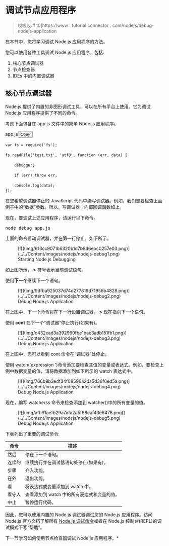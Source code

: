 # 调试节点应用程序

> 哎哎哎:# t0]https://www . tutorial connector . com/nodejs/debug-nodejs-application

在本节中，您将学习调试 Node.js 应用程序的方法。

您可以使用各种工具调试 Node.js 应用程序，包括:

1.  核心节点调试器
2.  节点检查器
3.  IDEs 中的内置调试器

## 核心节点调试器

Node.js 提供了内置的非图形调试工具，可以在所有平台上使用。它为调试 Node.js 应用程序提供了不同的命令。

考虑下面包含在 app.js 文件中的简单 Node.js 应用程序。

app.js<button class="copy-btn pull-right" title="Copy example code">*Copy*</button> 

```
var fs = require('fs');

fs.readFile('test.txt', 'utf8', function (err, data) {

    debugger;

    if (err) throw err;

    console.log(data);
}); 
```

在您希望调试器停止的 JavaScript 代码中编写调试器。例如，我们想要检查上面例子中的“数据”参数。所以，写调试器；内部回调函数如上。

现在，要调试上述应用程序，请运行以下命令。

<samp>node debug app.js</samp>

上面的命令启动调试器，并在第一行停止，如下所示。

<figure>[![](img/613cc9071b6320b1d7b8d6ebc0257e03.png)](../../Content/images/nodejs/nodejs-debug1.png)

<figcaption>Starting Node.js Debugging</figcaption>

</figure>

如上图所示， **>** 符号表示当前调试语句。

使用**下一个**继续下一个语句。

<figure>[![](img/9dfba925037d74d277819d71956b4828.png)](../../Content/images/nodejs/nodejs-debug2.png)

<figcaption>Debug Node.js Application</figcaption>

</figure>

在上图中，下一个命令将在下一行设置调试器。 **>** 现在指向下一个语句。

使用 **cont** 在下一个“调试器”停止执行(如果有)。

<figure>[![](img/c432cad3a392960fbe1bac3adb151fb1.png)](../../Content/images/nodejs/nodejs-debug3.png)

<figcaption>Debug Node.js Application</figcaption>

</figure>

在上图中，您可以看到 cont 命令在“调试器”处停止。

使用 watch('expression ')命令添加要检查其值的变量或表达式。例如，要检查上例中数据变量的值，请将数据添加到如下所示的 watch 表达式中。

<figure>[![](img/766b9b3edf34f09596a2da5d36f6ed5a.png)](../../Content/images/nodejs/nodejs-debug4.png)

<figcaption>Debug Node.js Application</figcaption>

</figure>

现在，编写 watcherss 命令来检查添加到 watcher()中的所有变量的值。

<figure>[![](img/afb91aefb29a7afa2a5f68caf43e6476.png)](../../Content/images/nodejs/nodejs-debug5.png)

<figcaption>Debug Node.js Application</figcaption>

</figure>

下表列出了重要的调试命令:

| 命令 | 描述 |
| --- | --- |
| 然后 | 停在下一个语句。 |
| 连续的 | 继续执行并在调试器语句处停止(如果有)。 |
| 步骤 | 介入功能。 |
| 在外 | 退出功能。 |
| 看 | 将表达式或变量添加到 watch 中。 |
| 看守人 | 查看添加到 watch 中的所有表达式和变量的值。 |
| 中止 | 暂停运行代码。 |

因此，您可以使用内置的 Node.js 调试器调试您的 Node.js 应用程序。访问 Node.js 官方文档了解所有 [Node.js 调试命令](https://nodejs.org/api/debugger.html)或者在 Node.js 控制台(REPL)的调试模式下写“帮助”。

下一节学习如何使用节点检查器调试 Node.js 应用程序。*
